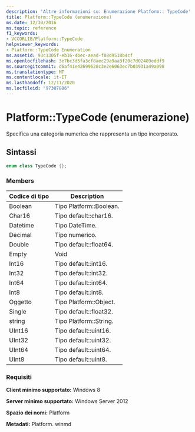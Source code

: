 ```yaml
---
description: 'Altre informazioni su: Enumerazione Platform:: TypeCode'
title: Platform::TypeCode (enumerazione)
ms.date: 12/30/2016
ms.topic: reference
f1_keywords:
- VCCORLIB/Platform::TypeCode
helpviewer_keywords:
- Platform::TypeCode Enumeration
ms.assetid: 93c1305f-eb16-4bec-aead-f88d9518b4cf
ms.openlocfilehash: 3e7bc3d5fa3cf8aec29a9aa3f20c7d02489eddf9
ms.sourcegitcommit: d6af41e42699628c3e2e6063ec7b03931a49a098
ms.translationtype: MT
ms.contentlocale: it-IT
ms.lasthandoff: 12/11/2020
ms.locfileid: "97307886"
---
```

# <a name="platformtypecode-enumeration"></a>Platform::TypeCode (enumerazione)

Specifica una categoria numerica che rappresenta un tipo incorporato.

## <a name="syntax"></a>Sintassi

```cpp
enum class TypeCode {};
```

### <a name="members"></a>Members

|Codice di tipo|Description|
|---------------|-----------------|
|Boolean|Tipo Platform::Boolean.|
|Char16|Tipo default::char16.|
|Datetime|Tipo DateTime.|
|Decimal|Tipo numerico.|
|Double|Tipo default::float64.|
|Empty|Void|
|Int16|Tipo default::int16.|
|Int32|Tipo default::int32.|
|Int64|Tipo default::int64.|
|Int8|Tipo default::int8.|
|Oggetto|Tipo Platform::Object.|
|Single|Tipo default::float32.|
|string|Tipo Platform::String.|
|UInt16|Tipo default::uint16.|
|UInt32|Tipo default::uint32.|
|UInt64|Tipo default::uint64.|
|UInt8|Tipo default::uint8.|

### <a name="requirements"></a>Requisiti

**Client minimo supportato:** Windows 8

**Server minimo supportato:** Windows Server 2012

**Spazio dei nomi:** Platform

**Metadati:** Platform. winmd

